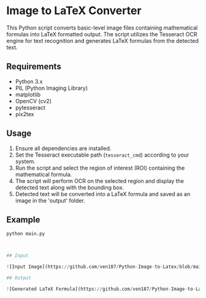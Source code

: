 # Image to LaTeX Converter

This Python script converts basic-level image files containing mathematical formulas into LaTeX formatted output. The script utilizes the Tesseract OCR engine for text recognition and generates LaTeX formulas from the detected text.

## Requirements
- Python 3.x
- PIL (Python Imaging Library)
- matplotlib
- OpenCV (cv2)
- pytesseract
- pix2tex

## Usage
1. Ensure all dependencies are installed.
2. Set the Tesseract executable path (`tesseract_cmd`) according to your system.
3. Run the script and select the region of interest (ROI) containing the mathematical formula.
4. The script will perform OCR on the selected region and display the detected text along with the bounding box.
5. Detected text will be converted into a LaTeX formula and saved as an image in the 'output' folder.

## Example
```python
python main.py



## Input

![Input Image](https://github.com/ven187/Python-Image-to-Latex/blob/main/assets/172064899/792e267d-59cb-4239-8396-4bac1be8c3a3.png)

## Output

![Generated LaTeX Formula](https://github.com/ven187/Python-Image-to-Latex/blob/main/assets/172064899/08780521-c482-4ff9-82e0-b870753f377e.png)




